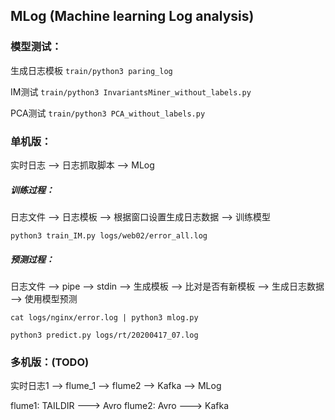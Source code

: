 ## MLog (Machine learning Log analysis)


### 模型测试：

生成日志模板
`train/python3 paring_log`

IM测试
`train/python3 InvariantsMiner_without_labels.py`

PCA测试
`train/python3 PCA_without_labels.py`



### 单机版：

实时日志 --> 日志抓取脚本 --> MLog

##### 训练过程：

日志文件 --> 日志模板 --> 根据窗口设置生成日志数据 --> 训练模型

`python3 train_IM.py logs/web02/error_all.log`

##### 预测过程：

日志文件 --> pipe --> stdin --> 生成模板 --> 比对是否有新模板 --> 生成日志数据 --> 使用模型预测

`cat logs/nginx/error.log | python3 mlog.py`

`python3 predict.py logs/rt/20200417_07.log`


### 多机版：(TODO)

实时日志1 --> flume_1 --> flume2 --> Kafka --> MLog

flume1: TAILDIR ---> Avro
flume2: Avro ---> Kafka

